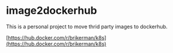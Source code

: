# image2dockerhub

This is a personal project to move thrid party images to dockerhub.

[https://hub.docker.com/r/brikerman/k8s](https://hub.docker.com/r/brikerman/k8s)
